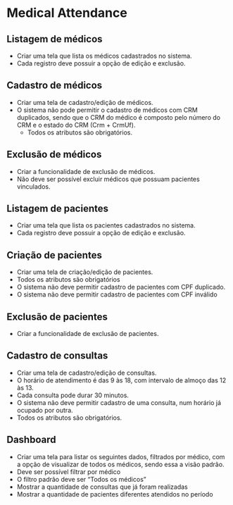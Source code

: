 # Medical Attendance

## Listagem de médicos <br/>
- Criar uma tela que lista os médicos cadastrados no sistema. 
- Cada registro deve possuir a opção de edição e exclusão.

## Cadastro de médicos
- Criar uma tela de cadastro/edição de médicos.
- O sistema não pode permitir o cadastro de médicos com CRM duplicados, sendo que o CRM do médico é composto pelo número do CRM e o estado do CRM (Crm + CrmUf).
    - Todos os atributos são obrigatórios.

## Exclusão de médicos
- Criar a funcionalidade de exclusão de médicos.
- Não deve ser possível excluir médicos que possuam pacientes vinculados.

## Listagem de pacientes
- Criar uma tela que lista os pacientes cadastrados no sistema. 
- Cada registro deve possuir a opção de edição e exclusão.

## Criação de pacientes
- Criar uma tela de criação/edição de pacientes.
- Todos os atributos são obrigatórios
- O sistema não deve permitir cadastro de pacientes com CPF duplicado.
- O sistema não deve permitir cadastro de pacientes com CPF inválido

## Exclusão de pacientes
- Criar a funcionalidade de exclusão de pacientes.

## Cadastro de consultas
- Criar uma tela de cadastro/edição de consultas.
- O horário de atendimento é das 9 às 18, com intervalo de almoço das 12 às 13.
- Cada consulta pode durar 30 minutos.
- O sistema não deve permitir cadastro de uma consulta, num horário já ocupado por outra.
- Todos os atributos são obrigatórios.

## Dashboard
- Criar uma tela para listar os seguintes dados, filtrados por médico, com a opção de visualizar de todos os médicos, sendo essa a visão padrão.
- Deve ser possível filtrar por médico
- O filtro padrão deve ser “Todos os médicos”
- Mostrar a quantidade de consultas que já foram realizadas
- Mostrar a quantidade de pacientes diferentes atendidos no período
